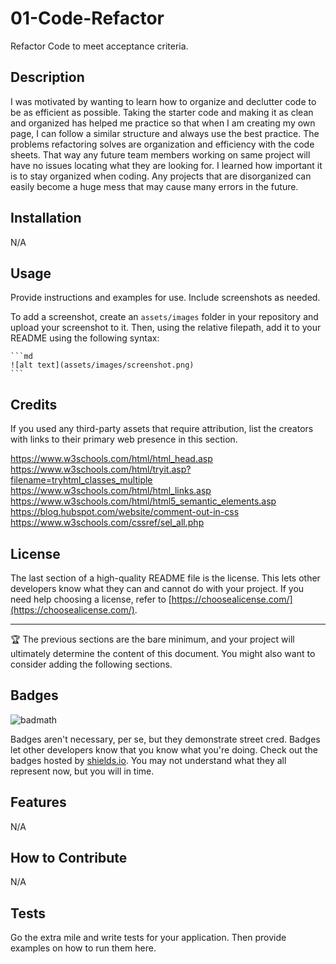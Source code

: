 # 01-Code-Refactor
Refactor Code to meet acceptance criteria.

## Description

I was motivated by wanting to learn how to organize and declutter code to be as efficient as possible. Taking the starter code and making it as clean and organized has helped me practice so that when I am creating my own page, I can follow a similar structure and always use the best practice. The problems refactoring solves are organization and efficiency with the code sheets. That way any future team members working on same project will have no issues locating what they are looking for. I learned how important it is to stay organized when coding. Any projects that are disorganized can easily become a huge mess that may cause many errors in the future.


## Installation

N/A

## Usage

Provide instructions and examples for use. Include screenshots as needed.

To add a screenshot, create an `assets/images` folder in your repository and upload your screenshot to it. Then, using the relative filepath, add it to your README using the following syntax:

    ```md
    ![alt text](assets/images/screenshot.png)
    ```

## Credits

If you used any third-party assets that require attribution, list the creators with links to their primary web presence in this section.

https://www.w3schools.com/html/html_head.asp
https://www.w3schools.com/html/tryit.asp?filename=tryhtml_classes_multiple
https://www.w3schools.com/html/html_links.asp
https://www.w3schools.com/html/html5_semantic_elements.asp
https://blog.hubspot.com/website/comment-out-in-css
https://www.w3schools.com/cssref/sel_all.php


## License

The last section of a high-quality README file is the license. This lets other developers know what they can and cannot do with your project. If you need help choosing a license, refer to [https://choosealicense.com/](https://choosealicense.com/).

---

🏆 The previous sections are the bare minimum, and your project will ultimately determine the content of this document. You might also want to consider adding the following sections.

## Badges

![badmath](https://img.shields.io/github/languages/top/lernantino/badmath)

Badges aren't necessary, per se, but they demonstrate street cred. Badges let other developers know that you know what you're doing. Check out the badges hosted by [shields.io](https://shields.io/). You may not understand what they all represent now, but you will in time.

## Features

N/A

## How to Contribute

N/A

## Tests

Go the extra mile and write tests for your application. Then provide examples on how to run them here.